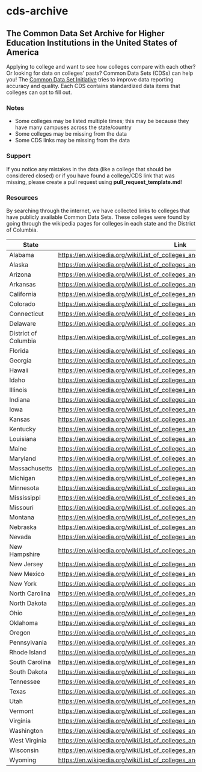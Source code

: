 # cds-archive
## The Common Data Set Archive for Higher Education Institutions in the United States of America

Applying to college and want to see how colleges compare with each other? Or looking for data on colleges' pasts? Common Data Sets (CDSs) can help you! The [Common Data Set Initiative](https://commondataset.org/) tries to improve data reporting accuracy and quality. Each CDS contains standardized data items that colleges can opt to fill out. 

### Notes
- Some colleges may be listed multiple times; this may be because they have many campuses across the state/country
- Some colleges may be missing from the data
- Some CDS links may be missing from the data

### Support

If you notice any mistakes in the data (like a college that should be considered closed) or if you have found a college/CDS link that was missing, please create a pull request using **pull_request_template.md**!

### Resources

By searching through the internet, we have collected links to colleges that have publicly available Common Data Sets. These colleges were found by going through the wikipedia pages for colleges in each state and the District of Columbia.

| State | Link |
| ----- | ---- |
| Alabama	| https://en.wikipedia.org/wiki/List_of_colleges_and_universities_in_Alabama | 
| Alaska	| https://en.wikipedia.org/wiki/List_of_colleges_and_universities_in_Alaska |
| Arizona |	https://en.wikipedia.org/wiki/List_of_colleges_and_universities_in_Arizona |
| Arkansas |	https://en.wikipedia.org/wiki/List_of_colleges_and_universities_in_Arkansas |
| California |	https://en.wikipedia.org/wiki/List_of_colleges_and_universities_in_California |
| Colorado |	https://en.wikipedia.org/wiki/List_of_colleges_and_universities_in_Colorado |
| Connecticut |	https://en.wikipedia.org/wiki/List_of_colleges_and_universities_in_Connecticut|
| Delaware |	https://en.wikipedia.org/wiki/List_of_colleges_and_universities_in_Delaware |
| District of Columbia |	https://en.wikipedia.org/wiki/List_of_colleges_and_universities_in_Washington,_D.C. |
| Florida |	https://en.wikipedia.org/wiki/List_of_colleges_and_universities_in_Florida |
| Georgia |	https://en.wikipedia.org/wiki/List_of_colleges_and_universities_in_Georgia_(U.S._state) |
| Hawaii |	https://en.wikipedia.org/wiki/List_of_colleges_and_universities_in_Hawaii |
| Idaho |	https://en.wikipedia.org/wiki/List_of_colleges_and_universities_in_Idaho |
| Illinois |	https://en.wikipedia.org/wiki/List_of_colleges_and_universities_in_Illinois |
| Indiana |	https://en.wikipedia.org/wiki/List_of_colleges_and_universities_in_Indiana |
| Iowa |	https://en.wikipedia.org/wiki/List_of_colleges_and_universities_in_Iowa |
| Kansas |	https://en.wikipedia.org/wiki/List_of_colleges_and_universities_in_Kansas |
| Kentucky |	https://en.wikipedia.org/wiki/List_of_colleges_and_universities_in_Kentucky |
| Louisiana |	https://en.wikipedia.org/wiki/List_of_colleges_and_universities_in_Louisiana |
| Maine |	https://en.wikipedia.org/wiki/List_of_colleges_and_universities_in_Maine |
| Maryland |	https://en.wikipedia.org/wiki/List_of_colleges_and_universities_in_Maryland |
| Massachusetts |	https://en.wikipedia.org/wiki/List_of_colleges_and_universities_in_Massachusetts |
| Michigan |	https://en.wikipedia.org/wiki/List_of_colleges_and_universities_in_Michigan |
| Minnesota |	https://en.wikipedia.org/wiki/List_of_colleges_and_universities_in_Minnesota |
| Mississippi |	https://en.wikipedia.org/wiki/List_of_colleges_and_universities_in_Mississippi |
| Missouri |	https://en.wikipedia.org/wiki/List_of_colleges_and_universities_in_Missouri |
| Montana |	https://en.wikipedia.org/wiki/List_of_colleges_and_universities_in_Montana |
| Nebraska |	https://en.wikipedia.org/wiki/List_of_colleges_and_universities_in_Nebraska |
| Nevada |	https://en.wikipedia.org/wiki/List_of_colleges_and_universities_in_Nevada |
| New Hampshire |	https://en.wikipedia.org/wiki/List_of_colleges_and_universities_in_New_Hampshire |
| New Jersey |	https://en.wikipedia.org/wiki/List_of_colleges_and_universities_in_New_Jersey |
| New Mexico |	https://en.wikipedia.org/wiki/List_of_colleges_and_universities_in_New_Mexico |
| New York | https://en.wikipedia.org/wiki/List_of_colleges_and_universities_in_New_York_(state) |
| North Carolina |	https://en.wikipedia.org/wiki/List_of_colleges_and_universities_in_North_Carolina |
| North Dakota |	https://en.wikipedia.org/wiki/List_of_colleges_and_universities_in_North_Dakota |
| Ohio |	https://en.wikipedia.org/wiki/List_of_colleges_and_universities_in_Ohio |
| Oklahoma |	https://en.wikipedia.org/wiki/List_of_colleges_and_universities_in_Oklahoma |
| Oregon |	https://en.wikipedia.org/wiki/List_of_colleges_and_universities_in_Oregon |
| Pennsylvania |	https://en.wikipedia.org/wiki/List_of_colleges_and_universities_in_Pennsylvania |
| Rhode Island |	https://en.wikipedia.org/wiki/List_of_colleges_and_universities_in_Rhode_Island |
| South Carolina |	https://en.wikipedia.org/wiki/List_of_colleges_and_universities_in_South_Carolina |
| South Dakota |	https://en.wikipedia.org/wiki/List_of_colleges_and_universities_in_South_Dakota |
| Tennessee |	https://en.wikipedia.org/wiki/List_of_colleges_and_universities_in_Tennessee |
| Texas |	https://en.wikipedia.org/wiki/List_of_colleges_and_universities_in_Texas |
| Utah |	https://en.wikipedia.org/wiki/List_of_colleges_and_universities_in_Utah |
| Vermont |	https://en.wikipedia.org/wiki/List_of_colleges_and_universities_in_Vermont |
| Virginia |	https://en.wikipedia.org/wiki/List_of_colleges_and_universities_in_Virginia |
| Washington |	https://en.wikipedia.org/wiki/List_of_colleges_and_universities_in_Washington_(state) |
| West Virginia |	https://en.wikipedia.org/wiki/List_of_colleges_and_universities_in_West_Virginia |
| Wisconsin |	https://en.wikipedia.org/wiki/List_of_colleges_and_universities_in_Wisconsin |
| Wyoming |	https://en.wikipedia.org/wiki/List_of_colleges_and_universities_in_Wyoming |
